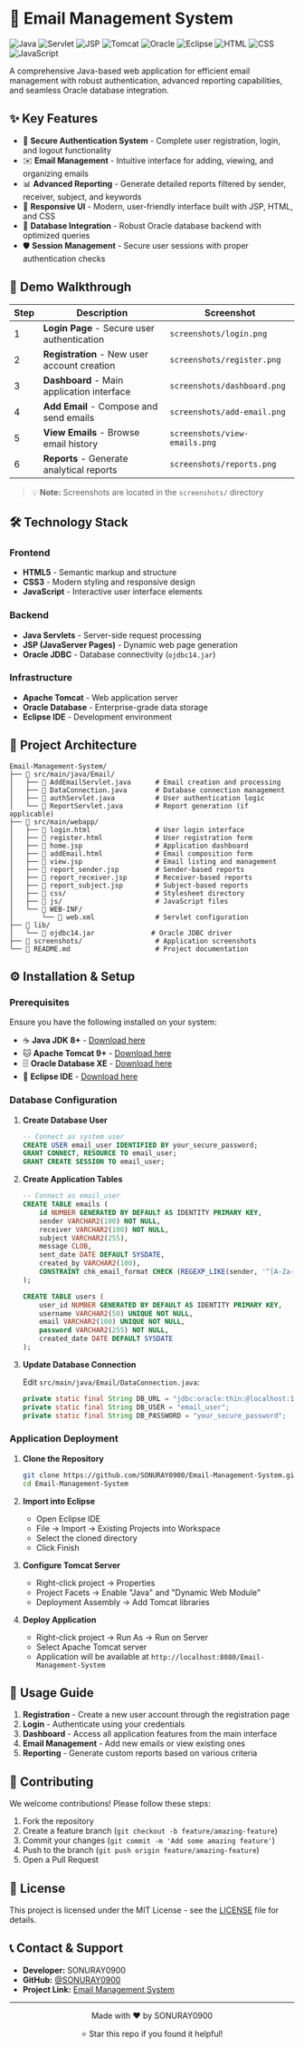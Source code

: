 # 📧 Email Management System

![Java](https://img.shields.io/badge/Java-ED8B00?style=for-the-badge&logo=openjdk&logoColor=white)
![Servlet](https://img.shields.io/badge/Servlet-3C873A?style=for-the-badge&logo=java&logoColor=white)
![JSP](https://img.shields.io/badge/JSP-007396?style=for-the-badge&logo=java&logoColor=white)
![Tomcat](https://img.shields.io/badge/Tomcat-F8DC75?style=for-the-badge&logo=apache-tomcat&logoColor=black)
![Oracle](https://img.shields.io/badge/Oracle%20DB-F80000?style=for-the-badge&logo=oracle&logoColor=white)
![Eclipse](https://img.shields.io/badge/Eclipse-2C2255?style=for-the-badge&logo=eclipse&logoColor=white)
![HTML](https://img.shields.io/badge/HTML5-E34F26?style=for-the-badge&logo=html5&logoColor=white)
![CSS](https://img.shields.io/badge/CSS3-1572B6?style=for-the-badge&logo=css3&logoColor=white)
![JavaScript](https://img.shields.io/badge/JavaScript-F7DF1E?style=for-the-badge&logo=javascript&logoColor=black)

A comprehensive Java-based web application for efficient email management with robust authentication, advanced reporting capabilities, and seamless Oracle database integration.

## ✨ Key Features

- 🔐 **Secure Authentication System** - Complete user registration, login, and logout functionality
- ✉️ **Email Management** - Intuitive interface for adding, viewing, and organizing emails
- 📊 **Advanced Reporting** - Generate detailed reports filtered by sender, receiver, subject, and keywords
- 🎨 **Responsive UI** - Modern, user-friendly interface built with JSP, HTML, and CSS
- 💾 **Database Integration** - Robust Oracle database backend with optimized queries
- 🛡️ **Session Management** - Secure user sessions with proper authentication checks

## 🚀 Demo Walkthrough

| Step | Description | Screenshot |
|------|-------------|------------|
| 1 | **Login Page** - Secure user authentication | `screenshots/login.png` |
| 2 | **Registration** - New user account creation | `screenshots/register.png` |
| 3 | **Dashboard** - Main application interface | `screenshots/dashboard.png` |
| 4 | **Add Email** - Compose and send emails | `screenshots/add-email.png` |
| 5 | **View Emails** - Browse email history | `screenshots/view-emails.png` |
| 6 | **Reports** - Generate analytical reports | `screenshots/reports.png` |

> 💡 **Note:** Screenshots are located in the `screenshots/` directory

## 🛠️ Technology Stack

### Frontend
- **HTML5** - Semantic markup and structure
- **CSS3** - Modern styling and responsive design
- **JavaScript** - Interactive user interface elements

### Backend
- **Java Servlets** - Server-side request processing
- **JSP (JavaServer Pages)** - Dynamic web page generation
- **Oracle JDBC** - Database connectivity (`ojdbc14.jar`)

### Infrastructure
- **Apache Tomcat** - Web application server
- **Oracle Database** - Enterprise-grade data storage
- **Eclipse IDE** - Development environment

## 📁 Project Architecture

```
Email-Management-System/
├── 📂 src/main/java/Email/
│   ├── 📄 AddEmailServlet.java      # Email creation and processing
│   ├── 📄 DataConnection.java       # Database connection management
│   ├── 📄 authServlet.java          # User authentication logic
│   └── 📄 ReportServlet.java        # Report generation (if applicable)
├── 📂 src/main/webapp/
│   ├── 📄 login.html                # User login interface
│   ├── 📄 register.html             # User registration form
│   ├── 📄 home.jsp                  # Application dashboard
│   ├── 📄 addEmail.html             # Email composition form
│   ├── 📄 view.jsp                  # Email listing and management
│   ├── 📄 report_sender.jsp         # Sender-based reports
│   ├── 📄 report_receiver.jsp       # Receiver-based reports
│   ├── 📄 report_subject.jsp        # Subject-based reports
│   ├── 📂 css/                      # Stylesheet directory
│   ├── 📂 js/                       # JavaScript files
│   └── 📂 WEB-INF/
│       └── 📄 web.xml               # Servlet configuration
├── 📂 lib/
│   └── 📄 ojdbc14.jar              # Oracle JDBC driver
├── 📂 screenshots/                  # Application screenshots
└── 📄 README.md                     # Project documentation
```

## ⚙️ Installation & Setup

### Prerequisites

Ensure you have the following installed on your system:

- ☕ **Java JDK 8+** - [Download here](https://www.oracle.com/java/technologies/downloads/)
- 🐱 **Apache Tomcat 9+** - [Download here](https://tomcat.apache.org/download-90.cgi)
- 🗄️ **Oracle Database XE** - [Download here](https://www.oracle.com/database/technologies/xe-downloads.html)
- 🔧 **Eclipse IDE** - [Download here](https://www.eclipse.org/downloads/)

### Database Configuration

1. **Create Database User**
   ```sql
   -- Connect as system user
   CREATE USER email_user IDENTIFIED BY your_secure_password;
   GRANT CONNECT, RESOURCE TO email_user;
   GRANT CREATE SESSION TO email_user;
   ```

2. **Create Application Tables**
   ```sql
   -- Connect as email_user
   CREATE TABLE emails (
       id NUMBER GENERATED BY DEFAULT AS IDENTITY PRIMARY KEY,
       sender VARCHAR2(100) NOT NULL,
       receiver VARCHAR2(100) NOT NULL,
       subject VARCHAR2(255),
       message CLOB,
       sent_date DATE DEFAULT SYSDATE,
       created_by VARCHAR2(100),
       CONSTRAINT chk_email_format CHECK (REGEXP_LIKE(sender, '^[A-Za-z0-9._%+-]+@[A-Za-z0-9.-]+\.[A-Za-z]{2,}$'))
   );

   CREATE TABLE users (
       user_id NUMBER GENERATED BY DEFAULT AS IDENTITY PRIMARY KEY,
       username VARCHAR2(50) UNIQUE NOT NULL,
       email VARCHAR2(100) UNIQUE NOT NULL,
       password VARCHAR2(255) NOT NULL,
       created_date DATE DEFAULT SYSDATE
   );
   ```

3. **Update Database Connection**
   
   Edit `src/main/java/Email/DataConnection.java`:
   ```java
   private static final String DB_URL = "jdbc:oracle:thin:@localhost:1521:xe";
   private static final String DB_USER = "email_user";
   private static final String DB_PASSWORD = "your_secure_password";
   ```

### Application Deployment

1. **Clone the Repository**
   ```bash
   git clone https://github.com/SONURAY0900/Email-Management-System.git
   cd Email-Management-System
   ```

2. **Import into Eclipse**
   - Open Eclipse IDE
   - File → Import → Existing Projects into Workspace
   - Select the cloned directory
   - Click Finish

3. **Configure Tomcat Server**
   - Right-click project → Properties
   - Project Facets → Enable "Java" and "Dynamic Web Module"
   - Deployment Assembly → Add Tomcat libraries

4. **Deploy Application**
   - Right-click project → Run As → Run on Server
   - Select Apache Tomcat server
   - Application will be available at `http://localhost:8080/Email-Management-System`

## 🎯 Usage Guide

1. **Registration** - Create a new user account through the registration page
2. **Login** - Authenticate using your credentials
3. **Dashboard** - Access all application features from the main interface
4. **Email Management** - Add new emails or view existing ones
5. **Reporting** - Generate custom reports based on various criteria

## 🤝 Contributing

We welcome contributions! Please follow these steps:

1. Fork the repository
2. Create a feature branch (`git checkout -b feature/amazing-feature`)
3. Commit your changes (`git commit -m 'Add some amazing feature'`)
4. Push to the branch (`git push origin feature/amazing-feature`)
5. Open a Pull Request

## 📄 License

This project is licensed under the MIT License - see the [LICENSE](LICENSE) file for details.

## 📞 Contact & Support

- **Developer:** SONURAY0900
- **GitHub:** [@SONURAY0900](https://github.com/SONURAY0900)
- **Project Link:** [Email Management System](https://github.com/SONURAY0900/Email-Management-System)

---

<div align="center">
  <p>Made with ❤️ by SONURAY0900</p>
  <p>⭐ Star this repo if you found it helpful!</p>
</div>
